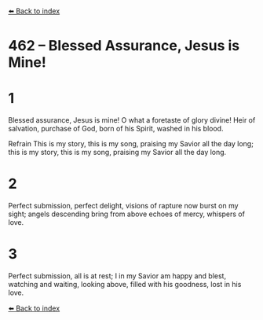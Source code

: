 [⬅️ Back to index](../README.md)

# 462 – Blessed Assurance, Jesus is Mine!


# 1
Blessed assurance, Jesus is mine!
O what a foretaste of glory divine!
Heir of salvation, purchase of God,
born of his Spirit, washed in his blood.

Refrain
This is my story, this is my song,
praising my Savior all the day long;
this is my story, this is my song,
praising my Savior all the day long.

# 2
Perfect submission, perfect delight,
visions of rapture now burst on my sight;
angels descending bring from above
echoes of mercy, whispers of love.

# 3
Perfect submission, all is at rest;
I in my Savior am happy and blest,
watching and waiting, looking above,
filled with his goodness, lost in his love.

[⬅️ Back to index](../README.md)

